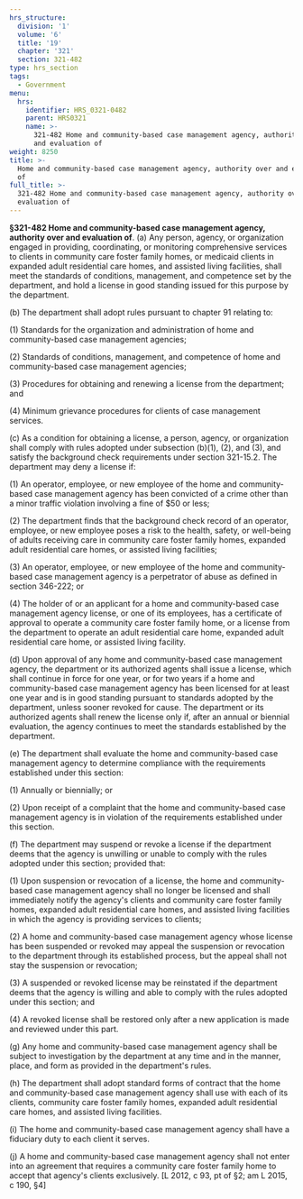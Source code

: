 ```yaml
---
hrs_structure:
  division: '1'
  volume: '6'
  title: '19'
  chapter: '321'
  section: 321-482
type: hrs_section
tags:
  - Government
menu:
  hrs:
    identifier: HRS_0321-0482
    parent: HRS0321
    name: >-
      321-482 Home and community-based case management agency, authority over
      and evaluation of
weight: 8250
title: >-
  Home and community-based case management agency, authority over and evaluation
  of
full_title: >-
  321-482 Home and community-based case management agency, authority over and
  evaluation of
---
```

**§321-482 Home and community-based case management agency, authority over and evaluation of**. (a) Any person, agency, or organization engaged in providing, coordinating, or monitoring comprehensive services to clients in community care foster family homes, or medicaid clients in expanded adult residential care homes, and assisted living facilities, shall meet the standards of conditions, management, and competence set by the department, and hold a license in good standing issued for this purpose by the department.

(b) The department shall adopt rules pursuant to chapter 91 relating to:

(1) Standards for the organization and administration of home and community-based case management agencies;

(2) Standards of conditions, management, and competence of home and community-based case management agencies;

(3) Procedures for obtaining and renewing a license from the department; and

(4) Minimum grievance procedures for clients of case management services.

(c) As a condition for obtaining a license, a person, agency, or organization shall comply with rules adopted under subsection (b)(1), (2), and (3), and satisfy the background check requirements under section 321-15.2\. The department may deny a license if:

(1) An operator, employee, or new employee of the home and community-based case management agency has been convicted of a crime other than a minor traffic violation involving a fine of $50 or less;

(2) The department finds that the background check record of an operator, employee, or new employee poses a risk to the health, safety, or well-being of adults receiving care in community care foster family homes, expanded adult residential care homes, or assisted living facilities;

(3) An operator, employee, or new employee of the home and community-based case management agency is a perpetrator of abuse as defined in section 346-222; or

(4) The holder of or an applicant for a home and community-based case management agency license, or one of its employees, has a certificate of approval to operate a community care foster family home, or a license from the department to operate an adult residential care home, expanded adult residential care home, or assisted living facility.

(d) Upon approval of any home and community-based case management agency, the department or its authorized agents shall issue a license, which shall continue in force for one year, or for two years if a home and community-based case management agency has been licensed for at least one year and is in good standing pursuant to standards adopted by the department, unless sooner revoked for cause. The department or its authorized agents shall renew the license only if, after an annual or biennial evaluation, the agency continues to meet the standards established by the department.

(e) The department shall evaluate the home and community-based case management agency to determine compliance with the requirements established under this section:

(1) Annually or biennially; or

(2) Upon receipt of a complaint that the home and community-based case management agency is in violation of the requirements established under this section.

(f) The department may suspend or revoke a license if the department deems that the agency is unwilling or unable to comply with the rules adopted under this section; provided that:

(1) Upon suspension or revocation of a license, the home and community-based case management agency shall no longer be licensed and shall immediately notify the agency's clients and community care foster family homes, expanded adult residential care homes, and assisted living facilities in which the agency is providing services to clients;

(2) A home and community-based case management agency whose license has been suspended or revoked may appeal the suspension or revocation to the department through its established process, but the appeal shall not stay the suspension or revocation;

(3) A suspended or revoked license may be reinstated if the department deems that the agency is willing and able to comply with the rules adopted under this section; and

(4) A revoked license shall be restored only after a new application is made and reviewed under this part.

(g) Any home and community-based case management agency shall be subject to investigation by the department at any time and in the manner, place, and form as provided in the department's rules.

(h) The department shall adopt standard forms of contract that the home and community-based case management agency shall use with each of its clients, community care foster family homes, expanded adult residential care homes, and assisted living facilities.

(i) The home and community-based case management agency shall have a fiduciary duty to each client it serves.

(j) A home and community-based case management agency shall not enter into an agreement that requires a community care foster family home to accept that agency's clients exclusively. [L 2012, c 93, pt of §2; am L 2015, c 190, §4]